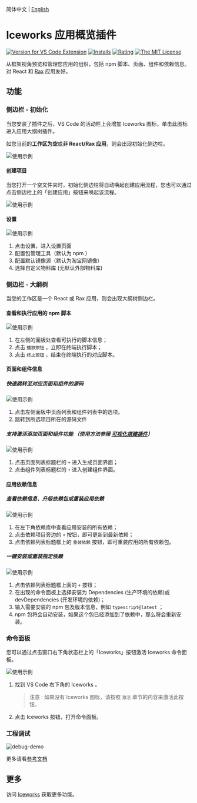 简体中文 | [English](https://github.com/ice-lab/iceworks/blob/master/extensions/iceworks-app/README.en.md)

# Iceworks 应用概览插件

[![Version for VS Code Extension](https://vsmarketplacebadge.apphb.com/version-short/iceworks-team.iceworks-app.svg?logo=visual-studio-code)](https://marketplace.visualstudio.com/items?itemName=iceworks-team.iceworks-app)
[![Installs](https://vsmarketplacebadge.apphb.com/installs-short/iceworks-team.iceworks-app.svg)](https://marketplace.visualstudio.com/items?itemName=iceworks-team.iceworks-app)
[![Rating](https://vsmarketplacebadge.apphb.com/rating-short/iceworks-team.iceworks-app.svg)](https://marketplace.visualstudio.com/items?itemName=iceworks-team.iceworks-app) 
[![The MIT License](https://img.shields.io/badge/license-MIT-blue.svg)](http://opensource.org/licenses/MIT)

从框架视角预览和管理您应用的组织，包括 npm 脚本、页面、组件和依赖信息。对 React 和 [Rax](https://rax.js.org/) 应用友好。

## 功能

### 侧边栏 - 初始化

当您安装了插件之后，VS Code 的活动栏上会增加 Iceworks 图标，单击此图标进入应用大纲树插件。

如您当前的**工作区为空**或**非 React/Rax 应用**，则会出现初始化侧边栏。

![使用示例](https://user-images.githubusercontent.com/56879942/87553484-8e928980-c6e5-11ea-8183-a6ba7f4eae95.gif)

#### 创建项目

当您打开一个空文件夹时，初始化侧边栏将自动唤起创建应用流程，您也可以通过点击侧边栏上的「创建应用」按钮来唤起该流程。

![使用示例](https://user-images.githubusercontent.com/56879942/87407459-c4a41080-c5f4-11ea-882e-d198afc35413.png)

#### 设置

![使用示例](https://user-images.githubusercontent.com/56879942/87531798-d1903500-c6c4-11ea-9c6d-e19d6241c91a.gif)

1. 点击设置，进入设置页面
2. 配置包管理工具（默认为 npm ）
3. 配置默认镜像源（默认为淘宝网镜像）
4. 选择自定义物料库 (无默认外部物料库)

### 侧边栏 - 大纲树

当您的工作区是一个 React 或 Rax 应用，则会出现大纲树侧边栏。

#### 查看和执行应用的 npm 脚本

![使用示例](https://user-images.githubusercontent.com/56879942/87393980-9f59d700-c5e1-11ea-9e07-0244926f54cc.gif)

1. 在左侧的面板处查看可执行的脚本信息；
2. 点击 `播放按钮` ，立即在终端执行脚本；
3. 点击 `终止按钮` ，结束在终端执行的对应脚本。

#### 页面和组件信息

##### 快速跳转至对应页面和组件的源码

![使用示例](https://user-images.githubusercontent.com/56879942/87393958-9963f600-c5e1-11ea-9c96-94fc10492577.gif)

1. 点击左侧面板中页面列表和组件列表中的选项。
2. 跳转到所选项目所在的源码文件

##### 支持激活添加页面和组件功能 （使用方法参照 [可视化搭建插件](https://marketplace.visualstudio.com/items?itemName=iceworks-team.iceworks-ui-builder)）

![使用示例](https://user-images.githubusercontent.com/56879942/87393953-949f4200-c5e1-11ea-896a-fd2d592050e0.gif)

1. 点击页面列表标题栏的 `+` 进入生成页面界面；
2. 点击组件列表标题栏的 `+` 进入创建组件界面。

#### 应用依赖信息

##### 查看依赖信息、升级依赖包或重装应用依赖

![使用示例](https://user-images.githubusercontent.com/56879942/87393973-9cf77d00-c5e1-11ea-8baa-96c8c41229cf.gif)

1. 在左下角依赖库中查看应用安装的所有依赖；
2. 点击依赖项目旁边的 `⬆️` 按钮，即可更新到最新依赖；
3. 点击依赖列表标题框上的 `重装依赖` 按钮，即可重装应用的所有依赖包。

##### 一键安装或重装指定依赖

![使用示例](https://user-images.githubusercontent.com/56879942/87393970-9bc65000-c5e1-11ea-9724-3bd47c4b21ed.gif)

1. 点击依赖列表标题框上面的 `+` 按钮；
2. 在出现的命令面板上选择安装为 Dependencies (生产环境的依赖)或 devDependencies (开发环境的依赖)；
3. 输入需要安装的 npm 包及版本信息，例如 `typescript@latest` ；
4. npm 包将会自动安装，如果这个包已经添加到了依赖中，那么将会重新安装。

### 命令面板

您可以通过点击窗口右下角状态栏上的「Iceworks」按钮激活 Iceworks 命令面板。

![使用示例](https://user-images.githubusercontent.com/56879942/87544740-8d5b5f80-c6d9-11ea-85ff-bc31501911e1.gif)

1. 找到 VS Code 右下角的 Iceworks 。
    > 注意 : 如果没有 Iceworks 图标，请按照 `激活` 章节的内容来激活此按钮。
2. 点击 Iceworks 按钮，打开命令面板。

### 工程调试

![debug-demo](https://img.alicdn.com/tfs/TB1vCixhP39YK4jSZPcXXXrUFXa-1200-695.gif)

更多请看[参考文档](https://github.com/ice-lab/iceworks/blob/master/extensions/iceworks-app/docs/debug.md)

## 更多

访问 [Iceworks](https://marketplace.visualstudio.com/items?itemName=iceworks-team.iceworks) 获取更多功能。
